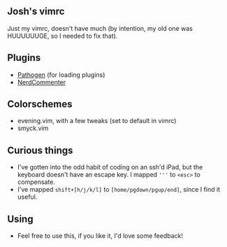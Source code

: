 Josh's vimrc
------------

Just my vimrc, doesn't have much (by intention, my old one was HUUUUUUGE, so I needed to fix that).

Plugins
-------
- [Pathogen](https://github.com/tpope/vim-pathogen) (for loading plugins)
- [NerdCommenter](https://github.com/scrooloose/nerdcommenter)

Colorschemes
------------
- evening.vim, with a few tweaks (set to default in vimrc)
- smyck.vim

Curious things
--------------
- I've gotten into the odd habit of coding on an ssh'd iPad, but the keyboard doesn't have an escape key. I mapped `'''` to `<esc>` to compensate.
- I've mapped `shift+[h/j/k/l]` to `[home/pgdown/pgup/end]`, since I find it useful.

Using
-----
- Feel free to use this, if you like it, I'd love some feedback!
